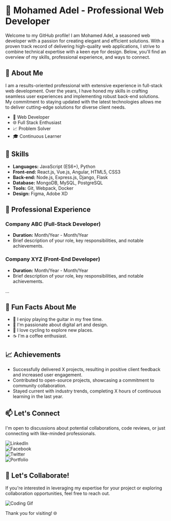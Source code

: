 # 🚀 Mohamed Adel - Professional Web Developer

Welcome to my GitHub profile! I am Mohamed Adel, a seasoned web developer with a passion for creating elegant and efficient solutions. With a proven track record of delivering high-quality web applications, I strive to combine technical expertise with a keen eye for design. Below, you'll find an overview of my skills, professional experience, and ways to connect.

## 🚀 About Me

I am a results-oriented professional with extensive experience in full-stack web development. Over the years, I have honed my skills in crafting seamless user experiences and implementing robust back-end solutions. My commitment to staying updated with the latest technologies allows me to deliver cutting-edge solutions for diverse client needs.

- 💼 Web Developer
- 🌐 Full Stack Enthusiast
- 📈 Problem Solver
- 🎓 Continuous Learner

## 🔧 Skills

- **Languages:** JavaScript (ES6+), Python
- **Front-end:** React.js, Vue.js, Angular, HTML5, CSS3
- **Back-end:** Node.js, Express.js, Django, Flask
- **Database:** MongoDB, MySQL, PostgreSQL
- **Tools:** Git, Webpack, Docker
- **Design:** Figma, Adobe XD

## 🌟 Professional Experience

### Company ABC (Full-Stack Developer)
- **Duration:** Month/Year - Month/Year
- Brief description of your role, key responsibilities, and notable achievements.

### Company XYZ (Front-End Developer)
- **Duration:** Month/Year - Month/Year
- Brief description of your role, key responsibilities, and notable achievements.

...

## 🎉 Fun Facts About Me

- 🎸 I enjoy playing the guitar in my free time.
- 🎨 I'm passionate about digital art and design.
- 🚴 I love cycling to explore new places.
- ☕ I'm a coffee enthusiast.

## 📈 Achievements

- Successfully delivered X projects, resulting in positive client feedback and increased user engagement.
- Contributed to open-source projects, showcasing a commitment to community collaboration.
- Stayed current with industry trends, completing X hours of continuous learning in the last year.

## 📫 Let's Connect

I'm open to discussions about potential collaborations, code reviews, or just connecting with like-minded professionals.

<a href="https://www.linkedin.com/in/mohamed-adel-30313824b/" style="text-decoration:none;">
  <img src="https://img.shields.io/badge/LinkedIn-Mohamed%20Adel-blue?style=for-the-badge&logo=linkedin&logoColor=white" alt="LinkedIn" />
</a>
<br>

<a href="https://www.facebook.com/profile.php?id=100007798628217" style="text-decoration:none;">
  <img src="https://img.shields.io/badge/Facebook-Mohamed%20Adel-blue?style=for-the-badge&logo=facebook&logoColor=white" alt="Facebook" />
</a>
<br>

<a href="https://twitter.com/mooadel01" style="text-decoration:none;">
  <img src="https://img.shields.io/badge/Twitter-%40mooadel01-blue?style=for-the-badge&logo=twitter&logoColor=white" alt="Twitter" />
</a>
<br>

<a href="link-to-portfolio" style="text-decoration:none;">
  <img src="https://img.shields.io/badge/Portfolio-mohamedadel.dev-green?style=for-the-badge&logo=external-link&logoColor=white" alt="Portfolio" />
</a>

## 🤝 Let's Collaborate!

If you're interested in leveraging my expertise for your project or exploring collaboration opportunities, feel free to reach out.

![Coding Gif](https://github.com/Govindv7555/Govindv7555/blob/main/49e76e0596857673c5c80c85b84394c1.gif?raw=true)

Thank you for visiting! 🌐
